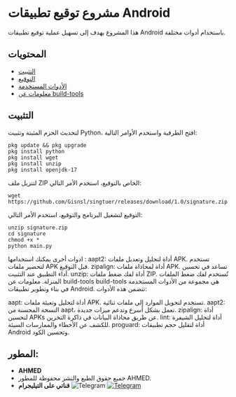 # مشروع توقيع تطبيقات Android

هذا المشروع يهدف إلى تسهيل عملية توقيع تطبيقات Android باستخدام أدوات مختلفة.

## المحتويات

- [التثبيت](#التثبيت)
- [التوقيع](#التوقيع)
- [الأدوات المستخدمة](#الأدوات-المستخدمة)
- [معلومات عن build-tools](#معلومات-عن-build-tools)

## التثبيت

لتحديث الحزم المثبتة وتثبيت Python، افتح الطرفية واستخدم الأوامر التالية:

    
    pkg update && pkg upgrade
    pkg install python
    pkg install wget
    pkg install unzip
    pkg install openjdk-17

لتنزيل ملف ZIP الخاص بالتوقيع، استخدم الأمر التالي:

    wget https://github.com/Gisnsl/singtuer/releases/download/1.0/signature.zip
التوقيع
لتشغيل البرنامج والتوقيع، استخدم الأمر التالي:


    
    unzip signature.zip
    cd signature
    chmod +x *
    python main.py
    
ادوات أخرى يمكنك استخدامها :
aapt2: أداة لتحليل وتعديل ملفات APK. تستخدم لتحضير ملفات APK قبل التوقيع.
zipalign: أداة لمحاذاة ملفات APK. تساعد في تحسين أداء التطبيق عند التثبيت.
unzip: أداة لفك ضغط ملفات ZIP. تُستخدم لفك ضغط الملفات المنزلة.
معلومات عن build-tools
build-tools هي مجموعة من الأدوات المستخدمة في بناء وتطوير تطبيقات Android. تتضمن هذه الأدوات:

aapt: أداة لتحليل وتعبئة ملفات APK. تستخدم لتحويل الموارد إلى ملفات ثنائية.
aapt2: النسخة المحسنة من aapt، تعمل بشكل أسرع وتدعم ميزات جديدة.
zipalign: أداة لتحسين APKs عن طريق محاذاة البيانات في ذاكرة التخزين.
lint: أداة لتحليل الشيفرة للكشف عن الأخطاء والممارسات السيئة.
proguard: أداة لتقليل حجم تطبيقات Android وتحسين الكود.

## المطور:
- **AHMED**
- جميع حقوق الطبع والنشر محفوظة للمطور AHMED.
- **قناتي على التيليجرام**
![Telegram](https://img.shields.io/badge/Telegram-Join%20Chat-blue.svg) [![Telegram](https://img.icons8.com/color/48/000000/telegram-app.png)](https://t.me/maho9s)
